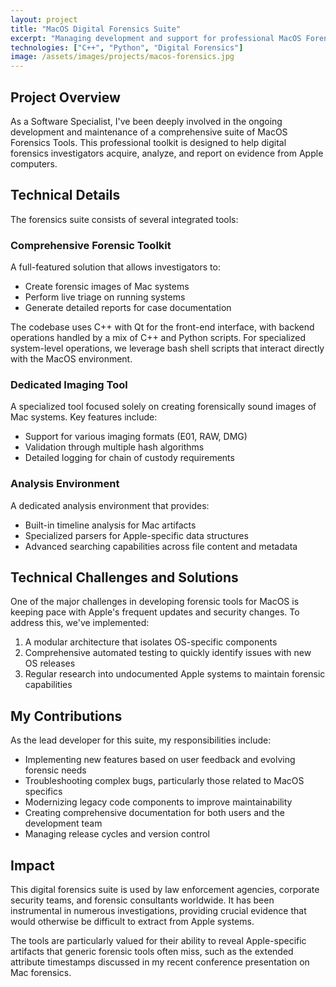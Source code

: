 ```yaml
---
layout: project
title: "MacOS Digital Forensics Suite"
excerpt: "Managing development and support for professional MacOS Forensics Tools, working with C++, Python, and bash shell codebases."
technologies: ["C++", "Python", "Digital Forensics"]
image: /assets/images/projects/macos-forensics.jpg
---
```


## Project Overview

As a Software Specialist, I've been deeply involved in the ongoing development and maintenance of a comprehensive suite of MacOS Forensics Tools. This professional toolkit is designed to help digital forensics investigators acquire, analyze, and report on evidence from Apple computers.

## Technical Details

The forensics suite consists of several integrated tools:

### Comprehensive Forensic Toolkit

A full-featured solution that allows investigators to:

- Create forensic images of Mac systems
- Perform live triage on running systems
- Generate detailed reports for case documentation

The codebase uses C++ with Qt for the front-end interface, with backend operations handled by a mix of C++ and Python scripts. For specialized system-level operations, we leverage bash shell scripts that interact directly with the MacOS environment.

### Dedicated Imaging Tool

A specialized tool focused solely on creating forensically sound images of Mac systems. Key features include:

- Support for various imaging formats (E01, RAW, DMG)
- Validation through multiple hash algorithms
- Detailed logging for chain of custody requirements

### Analysis Environment

A dedicated analysis environment that provides:

- Built-in timeline analysis for Mac artifacts
- Specialized parsers for Apple-specific data structures
- Advanced searching capabilities across file content and metadata

## Technical Challenges and Solutions

One of the major challenges in developing forensic tools for MacOS is keeping pace with Apple's frequent updates and security changes. To address this, we've implemented:

1. A modular architecture that isolates OS-specific components
2. Comprehensive automated testing to quickly identify issues with new OS releases
3. Regular research into undocumented Apple systems to maintain forensic capabilities

## My Contributions

As the lead developer for this suite, my responsibilities include:

- Implementing new features based on user feedback and evolving forensic needs
- Troubleshooting complex bugs, particularly those related to MacOS specifics
- Modernizing legacy code components to improve maintainability
- Creating comprehensive documentation for both users and the development team
- Managing release cycles and version control

## Impact

This digital forensics suite is used by law enforcement agencies, corporate security teams, and forensic consultants worldwide. It has been instrumental in numerous investigations, providing crucial evidence that would otherwise be difficult to extract from Apple systems.

The tools are particularly valued for their ability to reveal Apple-specific artifacts that generic forensic tools often miss, such as the extended attribute timestamps discussed in my recent conference presentation on Mac forensics.
